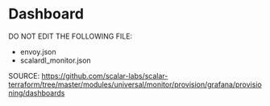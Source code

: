 # Dashboard

DO NOT EDIT THE FOLLOWING FILE:

* envoy.json
* scalardl_monitor.json

SOURCE: https://github.com/scalar-labs/scalar-terraform/tree/master/modules/universal/monitor/provision/grafana/provisioning/dashboards